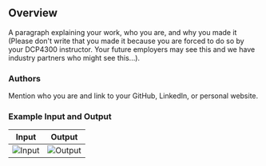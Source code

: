 ## Overview

A paragraph explaining your work, who you are, and why you made it (Please don't write that you made it because you are forced to do so by your DCP4300 instructor. Your future employers may see this and we have industry partners who might see this...).


### Authors

Mention who you are and link to your GitHub, LinkedIn, or personal website. 

### Example Input and Output 
| Input                      | Output                    |
|----------------------------|---------------------------|
|![Input](input_example.png) | ![Output](output_example.png)   |